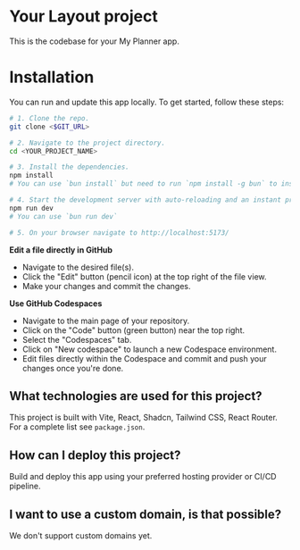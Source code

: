 # Your Layout project

This is the codebase for your My Planner app.


# Installation

You can run and update this app locally. To get started, follow these steps:

```sh
# 1. Clone the repo.
git clone <$GIT_URL>

# 2. Navigate to the project directory.
cd <YOUR_PROJECT_NAME>

# 3. Install the dependencies.
npm install
# You can use `bun install` but need to run `npm install -g bun` to install it first.

# 4. Start the development server with auto-reloading and an instant preview.
npm run dev
# You can use `bun run dev`

# 5. On your browser navigate to http://localhost:5173/
```

**Edit a file directly in GitHub**

- Navigate to the desired file(s).
- Click the "Edit" button (pencil icon) at the top right of the file view.
- Make your changes and commit the changes.

**Use GitHub Codespaces**

- Navigate to the main page of your repository.
- Click on the "Code" button (green button) near the top right.
- Select the "Codespaces" tab.
- Click on "New codespace" to launch a new Codespace environment.
- Edit files directly within the Codespace and commit and push your changes once you're done.

## What technologies are used for this project?

This project is built with Vite, React, Shadcn, Tailwind CSS, React Router. For a complete list see `package.json`.

## How can I deploy this project?

Build and deploy this app using your preferred hosting provider or CI/CD pipeline.

## I want to use a custom domain, is that possible?

We don't support custom domains yet.
